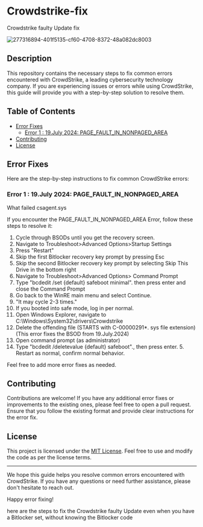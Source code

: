 # Crowdstrike-fix
Crowdstrike faulty Update fix


![277316894-401f5135-cf60-4708-8372-48a082dc8003](https://github.com/user-attachments/assets/15d27fff-c473-4110-9425-1f6977908f87)

## Description

This repository contains the necessary steps to fix common errors encountered with CrowdStrike, a leading cybersecurity technology company. If you are experiencing issues or errors while using CrowdStrike, this guide will provide you with a step-by-step solution to resolve them.

## Table of Contents

- [Error Fixes](#error-fixes)
    - [Error 1 : 19.July 2024: PAGE_FAULT_IN_NONPAGED_AREA](#Error-1-:-19.July-2024:-PAGE_FAULT_IN_NONPAGED_AREA)
- [Contributing](#contributing)
- [License](#license)

## Error Fixes

Here are the step-by-step instructions to fix common CrowdStrike errors:

### Error 1 : 19.July 2024: PAGE_FAULT_IN_NONPAGED_AREA
What failed csagent.sys

If you encounter the PAGE_FAULT_IN_NONPAGED_AREA Error, follow these steps to resolve it:

1. Cycle through BSODs until you get the recovery screen.
2. Navigate to Troubleshoot>Advanced Options>Startup Settings
3. Press "Restart"
4. Skip the first Bitlocker recovery key prompt by pressing Esc
5. Skip the second Bitlocker recovery key prompt by selecting Skip This Drive in the bottom right
6. Navigate to Troubleshoot>Advanced Options> Command Prompt
7. Type "bcdedit /set {default} safeboot minimal". then press enter and close the Command Prompt
8. Go back to the WinRE main menu and select Continue.
9. "It may cycle 2-3 times."
11. If you booted into safe mode, log in per normal.
12. Open Windows Explorer, navigate to C:\Windows\System32\drivers\Crowdstrike
13. Delete the offending file (STARTS with C-00000291*. sys file extension) (This error fixes the BSOD from 19.July.2024)
14. Open command prompt (as administrator)
15. Type "bcdedit /deletevalue {default} safeboot"., then press enter. 5. Restart as normal, confirm normal behavior.


Feel free to add more error fixes as needed.

## Contributing

Contributions are welcome! If you have any additional error fixes or improvements to the existing ones, please feel free to open a pull request. Ensure that you follow the existing format and provide clear instructions for the error fix.

## License

This project is licensed under the [MIT License](LICENSE). Feel free to use and modify the code as per the license terms.

---

We hope this guide helps you resolve common errors encountered with CrowdStrike. If you have any questions or need further assistance, please don't hesitate to reach out.

Happy error fixing!


here are the steps to fix the Crowdstrike faulty Update even when you have a Bitlocker set, without knowing the Bitlocker code
